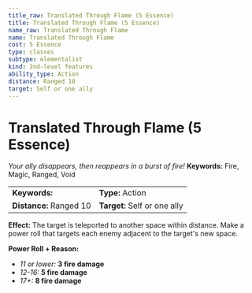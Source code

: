 ```yaml
---
title_raw: Translated Through Flame (5 Essence)
title: Translated Through Flame (5 Essence)
name_raw: Translated Through Flame
name: Translated Through Flame
cost: 5 Essence
type: classes
subtype: elementalist
kind: 2nd-level features
ability_type: Action
distance: Ranged 10
target: Self or one ally
---
```


# Translated Through Flame (5 Essence)

*Your ally disappears, then reappears in a burst of fire!* **Keywords:** Fire, Magic, Ranged, Void

|                         |                              |
| :---------------------- | :--------------------------- |
| **Keywords:**           | **Type:** Action             |
| **Distance:** Ranged 10 | **Target:** Self or one ally |

**Effect:** The target is teleported to another space within distance. Make a power roll that targets each enemy adjacent to the target's new space.

**Power Roll + Reason:**

- *11 or lower:* **3 fire damage**
- *12-16:* **5 fire damage**
- *17+:* **8 fire damage**
